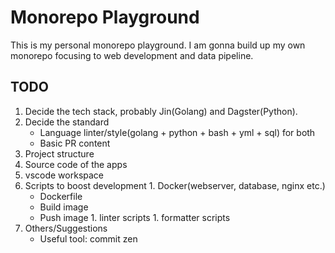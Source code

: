 # Monorepo Playground

This is my personal monorepo playground. I am gonna build up my own monorepo focusing to web development and data pipeline.


## TODO

1. Decide the tech stack, probably Jin(Golang) and Dagster(Python).
1. Decide the standard
    - Language linter/style(golang + python + bash + yml + sql) for both 
    - Basic PR content
1. Project structure
  1. Source code of the apps
  1. vscode workspace
  1. Scripts to boost development
    1. Docker(webserver, database, nginx etc.)
        - Dockerfile
        - Build image
        - Push image
    1. linter scripts
    1. formatter scripts
1. Others/Suggestions
    - Useful tool: commit zen

